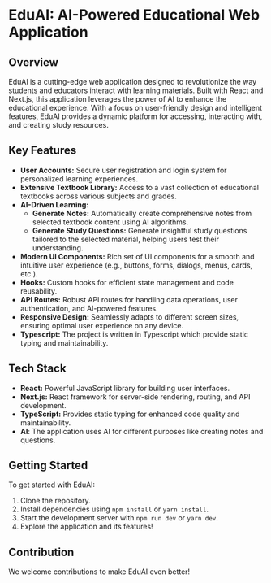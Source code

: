 # EduAI: AI-Powered Educational Web Application

## Overview

EduAI is a cutting-edge web application designed to revolutionize the way students and educators interact with learning materials. Built with React and Next.js, this application leverages the power of AI to enhance the educational experience. With a focus on user-friendly design and intelligent features, EduAI provides a dynamic platform for accessing, interacting with, and creating study resources.

## Key Features

*   **User Accounts:** Secure user registration and login system for personalized learning experiences.
*   **Extensive Textbook Library:** Access to a vast collection of educational textbooks across various subjects and grades.
*   **AI-Driven Learning:** 
    *   **Generate Notes:** Automatically create comprehensive notes from selected textbook content using AI algorithms.
    *   **Generate Study Questions:** Generate insightful study questions tailored to the selected material, helping users test their understanding.
*   **Modern UI Components:** Rich set of UI components for a smooth and intuitive user experience (e.g., buttons, forms, dialogs, menus, cards, etc.).
*   **Hooks:** Custom hooks for efficient state management and code reusability.
*   **API Routes:** Robust API routes for handling data operations, user authentication, and AI-powered features.
*   **Responsive Design:** Seamlessly adapts to different screen sizes, ensuring optimal user experience on any device.
* **Typescript:** The project is written in Typescript which provide static typing and maintainability.

## Tech Stack

*   **React:** Powerful JavaScript library for building user interfaces.
*   **Next.js:** React framework for server-side rendering, routing, and API development.
*   **TypeScript:** Provides static typing for enhanced code quality and maintainability.
* **AI**: The application uses AI for different purposes like creating notes and questions.

## Getting Started

To get started with EduAI:

1.  Clone the repository.
2.  Install dependencies using `npm install` or `yarn install`.
3.  Start the development server with `npm run dev` or `yarn dev`.
4.  Explore the application and its features!

## Contribution

We welcome contributions to make EduAI even better!
